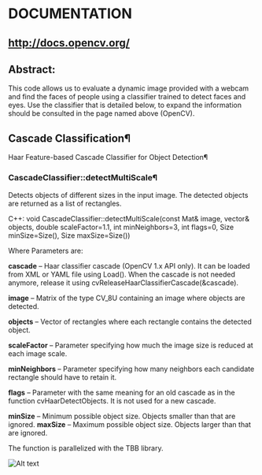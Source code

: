 # DOCUMENTATION

## http://docs.opencv.org/

## Abstract:

This code allows us to evaluate a dynamic image provided with a webcam and find the faces of people using a classifier trained to detect faces and eyes. Use the classifier that is detailed below, to expand the information should be consulted in the page named above (OpenCV).

## Cascade Classification¶

Haar Feature-based Cascade Classifier for Object Detection¶

### CascadeClassifier::detectMultiScale¶

Detects objects of different sizes in the input image. The detected objects are returned as a list of rectangles.

C++: void CascadeClassifier::detectMultiScale(const Mat& image, vector<Rect>& objects, double scaleFactor=1.1, int minNeighbors=3, int flags=0, Size minSize=Size(), Size maxSize=Size())

Where Parameters are:	

**cascade** – Haar classifier cascade (OpenCV 1.x API only). It can be loaded from XML or YAML file using Load(). When the cascade is not needed anymore, release it using cvReleaseHaarClassifierCascade(&cascade).

**image** – Matrix of the type CV_8U containing an image where objects are detected.

**objects** – Vector of rectangles where each rectangle contains the detected object.

**scaleFactor** – Parameter specifying how much the image size is reduced at each image scale.

**minNeighbors** – Parameter specifying how many neighbors each candidate rectangle should have to retain it.

**flags** – Parameter with the same meaning for an old cascade as in the function cvHaarDetectObjects. It is not used for a new cascade.

**minSize** – Minimum possible object size. Objects smaller than that are ignored.
**maxSize** – Maximum possible object size. Objects larger than that are ignored.

The function is parallelized with the TBB library.

![Alt text](https://github.com/Sergimech/RoboticaUVic-FaceDetect/tree/master/img/exampleFD.png "Example")







